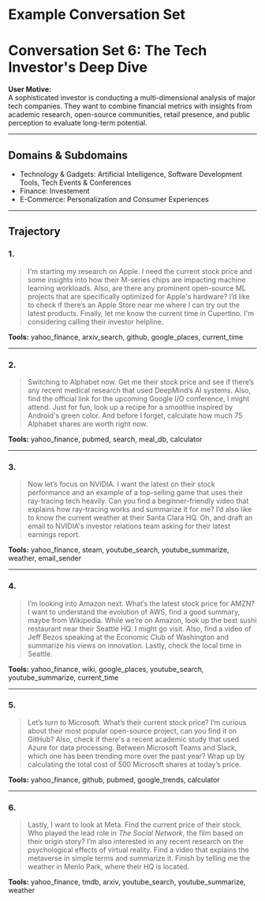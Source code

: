 # Example Conversation Set

# Conversation Set 6: The Tech Investor's Deep Dive

**User Motive:**  
A sophisticated investor is conducting a multi-dimensional analysis of major tech companies. They want to combine financial metrics with insights from academic research, open-source communities, retail presence, and public perception to evaluate long-term potential.

---

## Domains & Subdomains

- Technology & Gadgets: Artificial Intelligence, Software Development Tools, Tech Events & Conferences  
- Finance: Investement  
- E-Commerce: Personalization and Consumer Experiences

---

## Trajectory

### 1.

> I'm starting my research on Apple. I need the current stock price and some insights into how their M-series chips are impacting machine learning workloads. Also, are there any prominent open-source ML projects that are specifically optimized for Apple's hardware? I’d like to check if there’s an Apple Store near me where I can try out the latest products. Finally, let me know the current time in Cupertino. I'm considering calling their investor helpline.

**Tools:** yahoo_finance, arxiv_search, github, google_places, current_time

---

### 2.

> Switching to Alphabet now. Get me their stock price and see if there’s any recent medical research that used DeepMind’s AI systems. Also, find the official link for the upcoming Google I/O conference, I might attend. Just for fun, look up a recipe for a smoothie inspired by Android's green color. And before I forget, calculate how much 75 Alphabet shares are worth right now.

**Tools:** yahoo_finance, pubmed, search, meal_db, calculator

---

### 3.

> Now let’s focus on NVIDIA. I want the latest on their stock performance and an example of a top-selling game that uses their ray-tracing tech heavily. Can you find a beginner-friendly video that explains how ray-tracing works and summarize it for me? I’d also like to know the current weather at their Santa Clara HQ. Oh, and draft an email to NVIDIA's investor relations team asking for their latest earnings report.

**Tools:** yahoo_finance, steam, youtube_search, youtube_summarize, weather, email_sender

---

### 4.

> I’m looking into Amazon next. What’s the latest stock price for AMZN? I want to understand the evolution of AWS, find a good summary, maybe from Wikipedia. While we’re on Amazon, look up the best sushi restaurant near their Seattle HQ. I might go visit. Also, find a video of Jeff Bezos speaking at the Economic Club of Washington and summarize his views on innovation. Lastly, check the local time in Seattle.

**Tools:** yahoo_finance, wiki, google_places, youtube_search, youtube_summarize, current_time

---

### 5. 

> Let’s turn to Microsoft. What’s their current stock price? I’m curious about their most popular open-source project, can you find it on GitHub? Also, check if there's a recent academic study that used Azure for data processing. Between Microsoft Teams and Slack, which one has been trending more over the past year? Wrap up by calculating the total cost of 500 Microsoft shares at today’s price.

**Tools:** yahoo_finance, github, pubmed, google_trends, calculator

---

### 6. 

> Lastly, I want to look at Meta. Find the current price of their stock. Who played the lead role in *The Social Network*, the film based on their origin story? I’m also interested in any recent research on the psychological effects of virtual reality. Find a video that explains the metaverse in simple terms and summarize it. Finish by telling me the weather in Menlo Park, where their HQ is located.

**Tools:** yahoo_finance, tmdb, arxiv, youtube_search, youtube_summarize, weather
